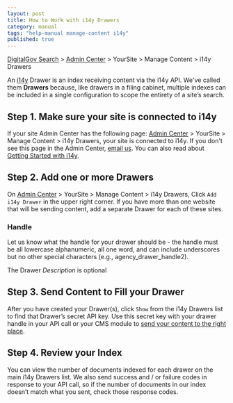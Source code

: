 ```yaml
---
layout: post
title: How to Work with i14y Drawers
category: manual
tags: "help-manual manage-content i14y"
published: true
---
```


[DigitalGov Search](/index.html) > [Admin Center](https://search.usa.gov/sites/) > YourSite > Manage Content > i14y Drawers

An [i14y](/developer/i14y.html) Drawer is an index receiving content via the i14y API. We've called them **Drawers** because, like drawers in a filing cabinet, multiple indexes can be included in a single configuration to scope the entirety of a site’s search.

## Step 1. Make sure your site is connected to i14y

If your site Admin Center has the following page: [Admin Center](https://search.usa.gov/sites/) > YourSite > Manage Content > i14y Drawers, your site is connected to i14y. If you don't see this page in the Admin Center, [email us](mailto:search@support.digitalgov.gov). You can also read about [Getting Started with i14y](/manual/i14y-getting-started.html).

## Step 2. Add one or more Drawers
On [Admin Center](https://search.usa.gov/sites/) > YourSite > Manage Content > i14y Drawers, Click `Add i14y Drawer` in the upper right corner. If you have more than one website that will be sending content, add a separate Drawer for each of these sites.

### Handle

Let us know what the handle for your drawer should be - the handle must be all lowercase alphanumeric, all one word, and can include underscores but no other special characters (e.g., agency_drawer_handle2).

The Drawer *Description* is optional

## Step 3. Send Content to Fill your Drawer

After you have created your Drawer(s), click `Show` from the i14y Drawers list to find that Drawer’s secret API key. Use this secret key with your drawer handle in your API call or your CMS module to [send your content to the right place](http://gsa.github.io/slate/#authentication).

## Step 4. Review your Index

You can view the number of documents indexed for each drawer on the main i14y Drawers list. We also send success and / or failure codes in response to your API call, so if the number of documents in our index doesn’t match what you sent, check those response codes. 